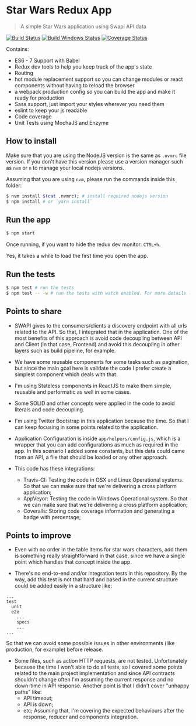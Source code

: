 # Star Wars Redux App

> A simple Star Wars application using Swapi API data

[![Build Status](https://travis-ci.org/willmendesneto/star-wars-redux-app.png?branch=master)](https://travis-ci.org/willmendesneto/star-wars-redux-app)
[![Build Windows Status](https://ci.appveyor.com/api/projects/status/github/willmendesneto/star-wars-redux-app?svg=true)](https://ci.appveyor.com/project/willmendesneto/star-wars-redux-app/branch/master)
[![Coverage Status](https://coveralls.io/repos/willmendesneto/star-wars-redux-app/badge.svg?branch=master)](https://coveralls.io/r/willmendesneto/star-wars-redux-app?branch=master)

Contains:

* ES6 - 7 Support with Babel
* Redux dev tools to help you keep track of the app's state
* Routing
* hot module replacement support so you can change modules or react components without having to reload the browser
* a webpack production config so you can build the app and make it ready for production
* Sass support, just import your styles wherever you need them
* eslint to keep your js readable
* Code coverage
* Unit Tests using MochaJS and Enzyme


## How to install

Make sure that you are using the NodeJS version is the same as `.nvmrc` file version. If you don't have this version please use a version manager such as `nvm` or `n` to manage your local nodejs versions.

Assuming that you are using `nvm`, please run the commands inside this folder:

```bash
$ nvm install $(cat .nvmrc); # install required nodejs version
$ npm install # or `yarn install`
```


## Run the app

```bash
$ npm start
```

Once running, if you want to hide the redux dev monitor: `CTRL+h`.

Yes, it takes a while to load the first time you open the app.


## Run the tests

```bash
$ npm test # run the tests
$ npm test -- -w # run the tests with watch enabled. For more details look for mocha
```


## Points to share

- SWAPI gives to the consumers/clients a discovery endpoint with all urls related to the API. So that, I integrated that in the application. One of the most benefits of this approach is avoid code decoupling between API and Client (in that case, Frontend) and avoid this decoupling in other layers such as build pipeline, for example.

- We have some reusable components for some tasks such as pagination, but since the main goal here is validate the code I prefer create a simplest component which deals with that.

- I'm using Stateless components in ReactJS to make them simple, reusable and performatic as well in some cases.

- Some SOLID and other concepts were applied in the code to avoid literals and code decoupling.

- I'm using Twitter Bootstrap in this application because the time. So that I can keep focusing in some points related to the application.

- Application Configuration is inside `app/helpers/config.js`, which is a wrapper that you can add configurations as much as required in the app. In this scenario I added some constants, but this data could came from an API, a file that should be loaded or any other approach.

- This code has these integrations:
  - Travis-CI: Testing the code in OSX and Linux Operational systems. So that we can make sure that we're delivering a cross platform application;
  - AppVeyor: Testing the code in Windows Operational system. So that we can make sure that we're delivering a cross platform application;
  - Coveralls: Storing code coverage information and generating a badge with percentage;


## Points to improve

- Even with no order in the table items for star wars characters, add them is something really straightforward in that case, since we have a single point which handles that concept inside the app.

- There's no end-to-end and/or integration tests in this repository. By the way, add this test is not that hard and based in the current structure could be added easily in a structure like:

```
...
test
  unit
  e2e
    ...
    specs
    ...
...
```

So that we can avoid some possible issues in other environments (like production, for example) before release.

- Some files, such as action HTTP requests, are not tested. Unfortunately because the time I won't able to do all tests, so I covered some points related to the main project implementation and since API contracts shouldn't change often I'm assuming the current response and no down-time in API response. Another point is that I didn't cover "unhappy paths" like:
  - API timeout;
  - API is down;
  - etc;
Assuming that, I'm covering the expected behaviours after the response, reducer and components integration.
